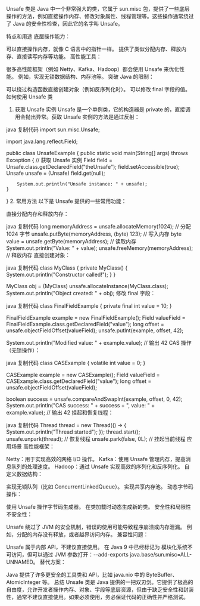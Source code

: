Unsafe 类是 Java 中一个非常强大的类，它属于 sun.misc 包，提供了一些底层操作的方法，例如直接操作内存、修改对象属性、线程管理等。这些操作通常绕过了 Java 的安全性检查，因此它的名字叫 Unsafe。

特点和用途
底层操作能力：

可以直接操作内存，就像 C 语言中的指针一样。
提供了类似分配内存、释放内存、直接读写内存等功能。
高性能工具：

很多高性能框架（例如 Netty、Kafka、Hadoop）都会使用 Unsafe 来优化性能。
例如，实现无锁数据结构、内存池等。
突破 Java 的限制：

可以绕过构造函数直接创建对象（例如反序列化时）。
可以修改 final 字段的值。
如何使用 Unsafe 类
1. 获取 Unsafe 实例
   Unsafe 是一个单例类，它的构造器是 private 的，直接调用会抛出异常。获取 Unsafe 实例的方法是通过反射：

java
复制代码
import sun.misc.Unsafe;

import java.lang.reflect.Field;

public class UnsafeExample {
public static void main(String[] args) throws Exception {
// 获取 Unsafe 实例
Field field = Unsafe.class.getDeclaredField("theUnsafe");
field.setAccessible(true);
Unsafe unsafe = (Unsafe) field.get(null);

        System.out.println("Unsafe instance: " + unsafe);
    }
}
2. 常用方法
   以下是 Unsafe 提供的一些常用功能：

直接分配内存和释放内存：

java
复制代码
long memoryAddress = unsafe.allocateMemory(1024); // 分配 1024 字节
unsafe.putByte(memoryAddress, (byte) 123); // 写入内存
byte value = unsafe.getByte(memoryAddress); // 读取内存
System.out.println("Value: " + value);
unsafe.freeMemory(memoryAddress); // 释放内存
直接创建对象：

java
复制代码
class MyClass {
private MyClass() {
System.out.println("Constructor called!");
}
}

MyClass obj = (MyClass) unsafe.allocateInstance(MyClass.class);
System.out.println("Object created: " + obj);
修改 final 字段：

java
复制代码
class FinalFieldExample {
private final int value = 10;
}

FinalFieldExample example = new FinalFieldExample();
Field valueField = FinalFieldExample.class.getDeclaredField("value");
long offset = unsafe.objectFieldOffset(valueField);
unsafe.putInt(example, offset, 42);

System.out.println("Modified value: " + example.value); // 输出 42
CAS 操作（无锁操作）：

java
复制代码
class CASExample {
volatile int value = 0;
}

CASExample example = new CASExample();
Field valueField = CASExample.class.getDeclaredField("value");
long offset = unsafe.objectFieldOffset(valueField);

boolean success = unsafe.compareAndSwapInt(example, offset, 0, 42);
System.out.println("CAS success: " + success + ", value: " + example.value); // 输出 42
挂起和恢复线程：

java
复制代码
Thread thread = new Thread(() -> {
System.out.println("Thread started");
});
thread.start();
unsafe.unpark(thread); // 恢复线程
unsafe.park(false, 0L); // 挂起当前线程
应用场景
高性能框架：

Netty：用于实现高效的网络 I/O 操作。
Kafka：使用 Unsafe 管理内存，提高消息队列的处理速度。
Hadoop：通过 Unsafe 实现高效的序列化和反序列化。
自定义数据结构：

实现无锁队列（比如 ConcurrentLinkedQueue）。
实现共享内存池。
动态字节码操作：

使用 Unsafe 操作字节码生成器。
在类加载时动态生成新的类。
安全性和局限性
不安全性：

Unsafe 绕过了 JVM 的安全机制，错误的使用可能导致程序崩溃或内存泄漏。
例如，分配的内存没有释放，或者越界访问内存。
兼容性问题：

Unsafe 属于内部 API，不建议直接使用。
在 Java 9 中已经标记为 模块化系统不可访问，但可以通过 JVM 参数打开：--add-exports java.base/sun.misc=ALL-UNNAMED。
替代方案：

Java 提供了许多更安全的工具类和 API，比如 java.nio 中的 ByteBuffer、AtomicInteger 等。
总结
Unsafe 类是 Java 提供的一把双刃剑。它提供了极高的自由度，允许开发者操作内存、对象、字段等底层资源，但由于缺乏安全性和封装性，通常不建议直接使用。如果必须使用，务必保证代码的正确性并严格测试。